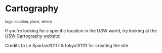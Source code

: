 # Cartography
<sup>tags: location, place, where</sup>

If you're looking for a specific location in the USW world, try looking at the
[USW Cartography website!](https://sites.google.com/view/usw-cartography/home)


Credits to Le Spartan#0117 & tokyo!#1111 for creating the site
